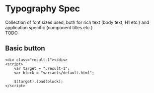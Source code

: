 ﻿# Typography Spec

Collection of font sizes used, both for rich text (body text, H1 etc.) and application specific (component titles etc.)<br>
TODO

## Basic button

```example
<div class="result-1"></div>
<script>
	var target = ".result-1";
	var block = "variants/default.html";

	$(target).load(block);
</script>
```
